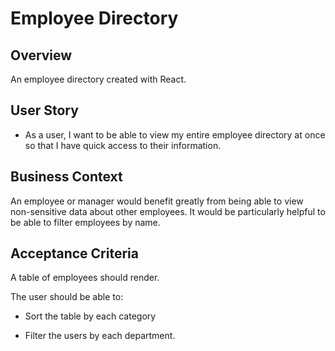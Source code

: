 # Employee Directory

## Overview

An employee directory created with React.

## User Story

- As a user, I want to be able to view my entire employee directory at once so that I have quick access to their information.

## Business Context

An employee or manager would benefit greatly from being able to view non-sensitive data about other employees. It would be particularly helpful to be able to filter employees by name.

## Acceptance Criteria

A table of employees should render.

The user should be able to:

- Sort the table by each category

- Filter the users by each department.
